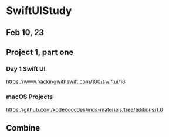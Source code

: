 # SwiftUIStudy

<h2> Feb 10, 23 </h2>

<h2> Project 1, part one </h2>

<h3> Day 1 Swift UI </h3>

https://www.hackingwithswift.com/100/swiftui/16

<h3> macOS Projects </h3>

https://github.com/kodecocodes/mos-materials/tree/editions/1.0

<h2> Combine </h2>

